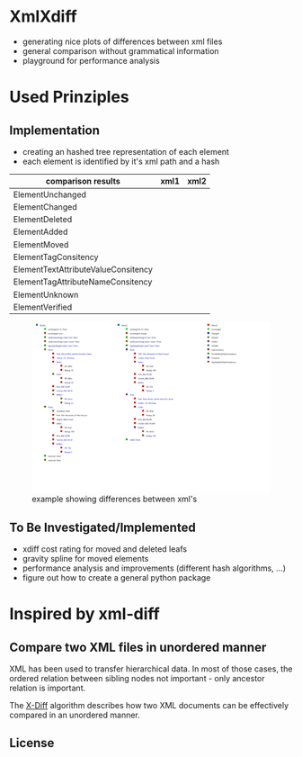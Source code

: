 # XmlXdiff #
 - generating nice plots of differences between xml files
 - general comparison without grammatical information
 - playground for performance analysis
 
# Used Prinziples #

## Implementation
 - creating an hashed tree representation of each element
 - each element is identified by it's xml path and a hash

|comparison results|xml1|xml2|
|---|---|---|
|ElementUnchanged|   |   |
|ElementChanged|   |   |
|ElementDeleted|   |   |
|ElementAdded|   |   |
|ElementMoved|   |   |
|ElementTagConsitency|   |   |
|ElementTextAttributeValueConsitency|   |   |
|ElementTagAttributeNameConsitency|   |   |
|ElementUnknown|   |   |   |   |
|ElementVerified|   |   |

<figure>
	<img src="./doc/example_diff_a_b.svg" alt="example svg output">
	<figcaption>example showing differences between xml's</figcaption>
</figure>

## To Be Investigated/Implemented
 - xdiff cost rating for moved and deleted leafs
 - gravity spline for moved elements
 - performance analysis and improvements (different hash algorithms, ...)
 - figure out how to create a general python package
 
# Inspired by xml-diff #
## Compare two XML files in unordered manner #

XML has been used to transfer hierarchical data. 
In most of those cases, the ordered relation between sibling 
nodes not important - only ancestor relation is important.

The [X-Diff](http://pages.cs.wisc.edu/~yuanwang/xdiff.html) algorithm 
describes how two XML documents can be effectively compared in an unordered
manner.




## License #
